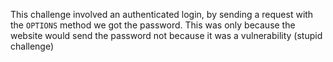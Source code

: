 
This challenge involved an authenticated login, by sending a request with the `OPTIONS` method we got the password. This was only because the website would send the password not because it was a vulnerability (stupid challenge)